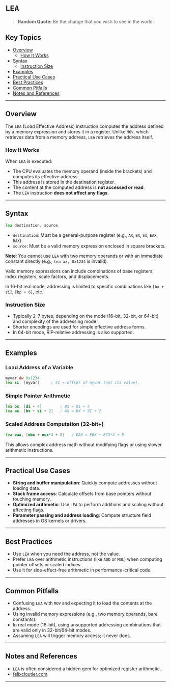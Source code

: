# `LEA`

> **Random Quote:** Be the change that you wish to see in the world.

## Key Topics
- [Overview](#overview)
    - [How It Works](#how-it-works)
- [Syntax](#syntax)
    - [Instruction Size](#instruction-size)
- [Examples](#examples)
- [Practical Use Cases](#practical-use-cases)
- [Best Practices](#best-practices)
- [Common Pitfalls](#common-pitfalls)
- [Notes and References](#notes-and-references)

---

## Overview

The `LEA` (Load Effective Address) instruction computes the address defined by a memory expression and stores it in a register. Unlike `MOV`, which retrieves data from a memory address, `LEA` retrieves the address itself.

### How It Works

When `LEA` is executed:

- The CPU evaluates the memory operand (inside the brackets) and computes its effective address.
- This address is stored in the destination register.
- The content at the computed address is **not accessed or read**.
- The `LEA` instruction **does not affect any flags**.

---

## Syntax

```asm
lea destination, source
```

+ `destination`: Must be a general-purpose register (e.g., `AX`, `BX`, `SI`, `EAX`, `RAX`).
+ `source`: Must be a valid memory expression enclosed in square brackets.

**Note**: You cannot use `LEA` with two memory operands or with an immediate constant directly (e.g., `lea ax, 0x1234` is invalid).

Valid memory expressions can include combinations of base registers, index registers, scale factors, and displacements.

In 16-bit real mode, addressing is limited to specific combinations like `[bx + si]`, `[bp + 6]`, etc.

### Instruction Size

* Typically 2–7 bytes, depending on the mode (16-bit, 32-bit, or 64-bit) and complexity of the addressing mode.
* Shorter encodings are used for simple effective address forms.
* In 64-bit mode, RIP-relative addressing is also supported.

---

## Examples

### Load Address of a Variable

```asm
myvar dw 0x1234
lea si, [myvar]     ; SI = offset of myvar (not its value).
```

### Simple Pointer Arithmetic

```asm
lea bx, [di + 4]        ; BX = DI + 4
lea ax, [bx + si + 2]   ; AX = BX + SI + 2
```

### Scaled Address Computation (32-bit+)

```asm
lea eax, [ebx + ecx*4 + 8]   ; EAX = EBX + ECX*4 + 8
```

This allows complex address math without modifying flags or using slower arithmetic instructions.

---

## Practical Use Cases

* **String and buffer manipulation**: Quickly compute addresses without loading data.
* **Stack frame access**: Calculate offsets from base pointers without touching memory.
* **Optimized arithmetic**: Use `LEA` to perform additions and scaling without affecting flags.
* **Parameter passing and address loading**: Compute structure field addresses in OS kernels or drivers.

---

## Best Practices

* Use `LEA` when you need the address, not the value.
* Prefer `LEA` over arithmetic instructions (like `ADD` or `MUL`) when computing pointer offsets or scaled indices.
* Use it for side-effect-free arithmetic in performance-critical code.

---

## Common Pitfalls

* Confusing `LEA` with `MOV` and expecting it to load the contents at the address.
* Using invalid memory expressions (e.g., two memory operands, bare constants).
* In real mode (16-bit), using unsupported addressing combinations that are valid only in 32-bit/64-bit modes.
* Assuming `LEA` will trigger memory access; it never does.

---

## Notes and References

* `LEA` is often considered a hidden gem for optimized register arithmetic.
* [felixcloutier.com](https://www.felixcloutier.com/x86/lea)

---